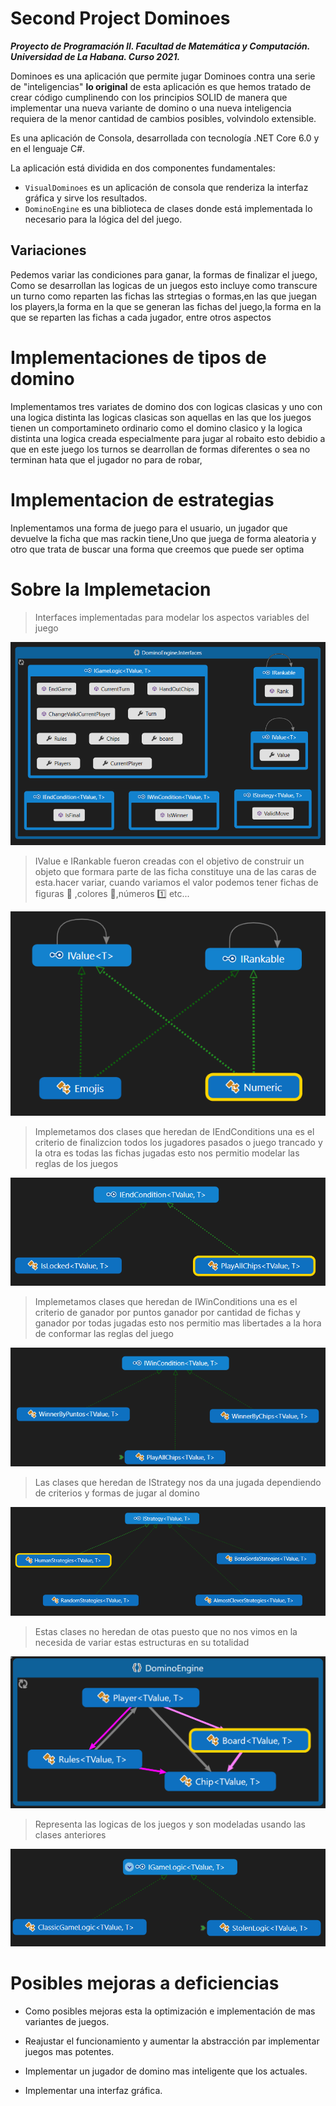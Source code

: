 # Second Project Dominoes


***Proyecto de Programación II. Facultad de Matemática y Computación. Universidad de La Habana. Curso 2021.***

Dominoes es una aplicación que permite jugar Dominoes contra una serie de "inteligencias" **lo original** de esta aplicación es que hemos tratado de crear código  cumplinendo con los principios SOLID de manera que implementar una nueva variante de domino o una nueva inteligencia requiera de la menor cantidad de cambios posibles, volvindolo extensible.

Es una aplicación de Consola, desarrollada con tecnología .NET Core 6.0 y en el lenguaje C#.

La aplicación está dividida en dos componentes fundamentales:

- `VisualDominoes` es un aplicación de consola que renderiza la interfaz gráfica y sirve los resultados.
- `DominoEngine` es una biblioteca de clases donde está implementada lo necesario para la lógica del del juego.

## Variaciones 
Pedemos variar las condiciones para ganar,
la formas de finalizar el juego, Como se desarrollan las logicas de un juegos esto incluye como transcure un turno como reparten las fichas
las strtegias o formas,en las que juegan los players,la forma en la que se generan las fichas del juego,la forma en la que se reparten las fichas a cada jugador, entre otros aspectos

# Implementaciones de tipos de domino 
Implementamos tres variates de domino dos con logicas clasicas y uno con una logica distinta las logicas clasicas son aquellas en las que los juegos tienen un comportamineto ordinario como el domino clasico y la logica distinta una logica creada especialmente para jugar al robaito esto debidio a que en este juego los turnos se dearrollan de formas diferentes o sea no terminan hata que el jugador no para de robar,

# Implementacion de estrategias
Inplementamos una forma de juego para el usuario,
un jugador que devuelve la ficha que mas rackin tiene,Uno que juega de forma aleatoria y otro que trata de buscar una forma que creemos que puede ser optima

# **Sobre la Implemetacion**
> Interfaces implementadas para modelar los aspectos variables del juego

![](Diagramas/Interfaces.png)

>IValue e IRankable fueron creadas con el objetivo de construir un objeto que formara parte de las ficha constituye una de las caras de esta.hacer variar, cuando variamos el valor podemos tener fichas de figuras :balloon: ,colores 🔴,números 1️⃣ etc...

![](Diagramas/Values.png)
> Implemetamos dos clases que heredan de IEndConditions una es el criterio de finalizcion todos los jugadores pasados o juego trancado y la otra es todas las fichas jugadas esto nos permitio modelar las reglas de los juegos

![](Diagramas/IEndConditions.png)
> Implemetamos clases que heredan de IWinConditions una es el criterio de ganador por puntos ganador por cantidad de fichas y ganador por todas jugadas esto nos permitio mas libertades a la hora de conformar las reglas del juego

![](Diagramas/IWinConditions.png)
>Las clases que heredan de IStrategy nos da una jugada dependiendo de criterios y formas de jugar al domino

![](Diagramas/Strategy.png)
> Estas clases no heredan de otas puesto que no nos vimos en la necesida de variar estas estructuras en su totalidad

![](Diagramas/No%20Implementan%20Interfaces.png)
> Representa las logicas de los juegos y son modeladas usando las clases anteriores

![](Diagramas/IGameLogic.png)




# Posibles mejoras a deficiencias 
- Como posibles mejoras esta la optimización e implementación de mas variantes de juegos.

- Reajustar el funcionamiento y aumentar la abstracción par implementar juegos mas potentes.

- Implementar un jugador de domino mas inteligente que los actuales.

- Implementar una interfaz gráfica. 


